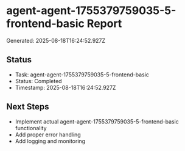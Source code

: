 # agent-agent-1755379759035-5-frontend-basic Report

Generated: 2025-08-18T16:24:52.927Z

## Status
- Task: agent-agent-1755379759035-5-frontend-basic
- Status: Completed
- Timestamp: 2025-08-18T16:24:52.927Z

## Next Steps
- Implement actual agent-agent-1755379759035-5-frontend-basic functionality
- Add proper error handling
- Add logging and monitoring
